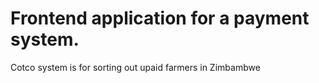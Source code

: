 # Frontend application for a payment system.

Cotco system is for sorting out upaid farmers in Zimbambwe
